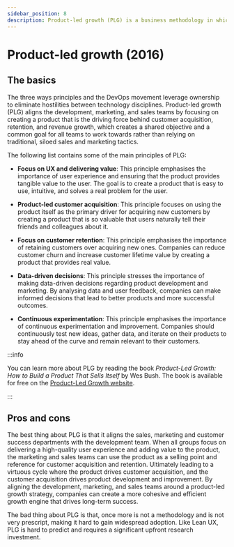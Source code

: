 ```yaml
---
sidebar_position: 8
description: Product-led growth (PLG) is a business methodology in which user acquisition, expansion, conversion, and retention are all driven primarily by the product itself.
---
```


# Product-led growth (2016)

## The basics

The three ways principles and the DevOps movement leverage ownership to eliminate hostilities between technology disciplines. Product-led growth (PLG) aligns the development, marketing, and sales teams by focusing on creating a product that is the driving force behind customer acquisition, retention, and revenue growth, which creates a shared objective and a common goal for all teams to work towards rather than relying on traditional, siloed sales and marketing tactics.

The following list contains some of the main principles of PLG:

- **Focus on UX and delivering value**: This principle emphasises the importance of user experience and ensuring that the product provides tangible value to the user. The goal is to create a product that is easy to use, intuitive, and solves a real problem for the user.

- **Product-led customer acquisition**: This principle focuses on using the product itself as the primary driver for acquiring new customers by creating a product that is so valuable that users naturally tell their friends and colleagues about it.

- **Focus on customer retention**: This principle emphasises the importance of retaining customers over acquiring new ones. Companies can reduce customer churn and increase customer lifetime value by creating a product that provides real value.

- **Data-driven decisions**: This principle stresses the importance of making data-driven decisions regarding product development and marketing. By analysing data and user feedback, companies can make informed decisions that lead to better products and more successful outcomes.

- **Continuous experimentation**: This principle emphasises the importance of continuous experimentation and improvement. Companies should continuously test new ideas, gather data, and iterate on their products to stay ahead of the curve and remain relevant to their customers.

:::info

You can learn more about PLG by reading the book *Product-Led Growth: How to Build a Product That Sells Itself* by Wes Bush. The book is available for free on the [Product-Led Growth website](https://productled.com/book).

:::

## Pros and cons

The best thing about PLG is that it aligns the sales, marketing and customer success departments with the development team. When all groups focus on delivering a high-quality user experience and adding value to the product, the marketing and sales teams can use the product as a selling point and reference for customer acquisition and retention. Ultimately leading to a virtuous cycle where the product drives customer acquisition, and the customer acquisition drives product development and improvement. By aligning the development, marketing, and sales teams around a product-led growth strategy, companies can create a more cohesive and efficient growth engine that drives long-term success.

The bad thing about PLG is that, once more is not a methodology and is not very prescript, making it hard to gain widespread adoption. Like Lean UX, PLG is hard to predict and requires a significant upfront research investment.


